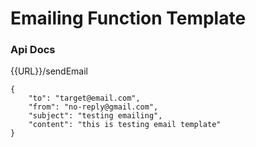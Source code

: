 # Emailing Function Template

### Api Docs
{{URL}}/sendEmail
```
{
    "to": "target@email.com",
    "from": "no-reply@gmail.com",
    "subject": "testing emailing",
    "content": "this is testing email template"
}
```